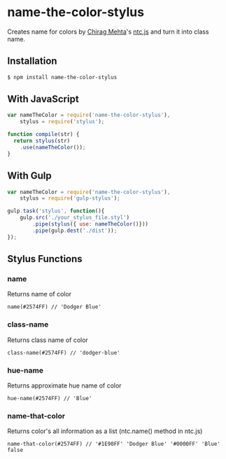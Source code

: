 # name-the-color-stylus
Creates name for colors by [Chirag Mehta](http://chir.ag/)'s [ntc.js](http://chir.ag/projects/ntc/) and turn it into class name.

## Installation

```bash
$ npm install name-the-color-stylus
```

## With JavaScript

```javascript
var nameTheColor = require('name-the-color-stylus'),
    stylus = require('stylus');

function compile(str) {
  return stylus(str)
    .use(nameTheColor());
}
```


## With Gulp

```javascript
var nameTheColor = require('name-the-color-stylus'),
    stylus = require('gulp-stylus');

gulp.task('stylus', function(){
    gulp.src('./your_stylus_file.styl')
        .pipe(stylus({ use: nameTheColor()}))
        .pipe(gulp.dest('./dist'));
});
```

## Stylus Functions

### name

Returns name of color

```stylus
name(#2574FF) // 'Dodger Blue'
```

### class-name

Returns class name of color

```stylus
class-name(#2574FF) // 'dodger-blue'
```

### hue-name

Returns approximate hue name of color

```stylus
hue-name(#2574FF) // 'Blue'
```

### name-that-color

Returns color's all information as a list (ntc.name() method in ntc.js)

```stylus
name-that-color(#2574FF) // '#1E90FF' 'Dodger Blue' '#0000FF' 'Blue' false
```
